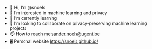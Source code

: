 - 👋 Hi, I’m @snoels
- 👀 I’m interested in machine learning and privacy
- 🌱 I’m currently learning
- 💞️ I’m looking to collaborate on privacy-preserving machine learning projects
- 📫 How to reach me sander.noels@ugent.be
- 🖥️ Personal website https://snoels.github.io/


<!---
snoels/snoels is a ✨ special ✨ repository because its `README.md` (this file) appears on your GitHub profile.
You can click the Preview link to take a look at your changes.
--->
